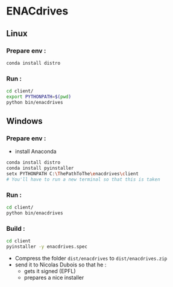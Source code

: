 # ENACdrives

## Linux

### Prepare env :

```bash
conda install distro
```

### Run :

```bash
cd client/
export PYTHONPATH=$(pwd)
python bin/enacdrives
```

## Windows

### Prepare env :

+ install Anaconda

```bash
conda install distro
conda install pyinstaller
setx PYTHONPATH C:\ThePathToThe\enacdrives\client
# You'll have to run a new terminal so that this is taken
```

### Run :

```bash
cd client/
python bin/enacdrives
```

### Build :

```bash
cd client
pyinstaller -y enacdrives.spec
```

+ Compress the folder `dist/enacdrives` to `dist/enacdrives.zip`
+ send it to Nicolas Dubois so that he :
  + gets it signed (EPFL)
  + prepares a nice installer
